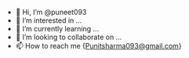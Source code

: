 - 👋 Hi, I’m @puneet093
- 👀 I’m interested in ...
- 🌱 I’m currently learning ...
- 💞️ I’m looking to collaborate on ...
- 📫 How to reach me {Punitsharma093@gmail.com}

